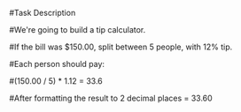 #Task Description

#We're going to build a tip calculator.

#If the bill was $150.00, split between 5 people, with 12% tip.

#Each person should pay:

#(150.00 / 5) * 1.12 = 33.6

#After formatting the result to 2 decimal places = 33.60
